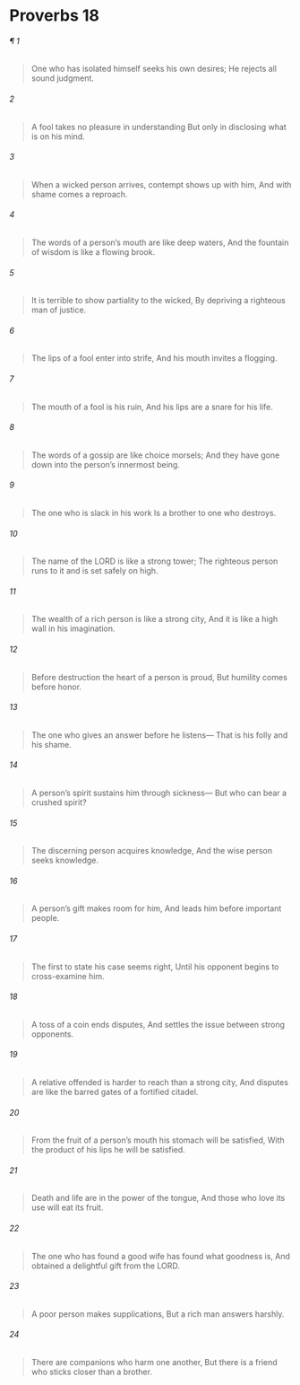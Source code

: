 # Proverbs 18
###### ¶ 1
> One who has isolated himself seeks his own desires;
> He rejects all sound judgment.
###### 2
> A fool takes no pleasure in understanding
> But only in disclosing what is on his mind.
###### 3
> When a wicked person arrives, contempt shows up with him,
> And with shame comes a reproach.
###### 4
> The words of a person’s mouth are like deep waters,
> And the fountain of wisdom is like a flowing brook.
###### 5
> It is terrible to show partiality to the wicked,
> By depriving a righteous man of justice.
###### 6
> The lips of a fool enter into strife,
> And his mouth invites a flogging.
###### 7
> The mouth of a fool is his ruin,
> And his lips are a snare for his life.
###### 8
> The words of a gossip are like choice morsels;
> And they have gone down into the person’s innermost being.
###### 9
> The one who is slack in his work
> Is a brother to one who destroys.
###### 10
> The name of the LORD is like a strong tower;
> The righteous person runs to it and is set safely on high.
###### 11
> The wealth of a rich person is like a strong city,
> And it is like a high wall in his imagination.
###### 12
> Before destruction the heart of a person is proud,
> But humility comes before honor.
###### 13
> The one who gives an answer before he listens—
> That is his folly and his shame.
###### 14
> A person’s spirit sustains him through sickness—
> But who can bear a crushed spirit?
###### 15
> The discerning person acquires knowledge,
> And the wise person seeks knowledge.
###### 16
> A person’s gift makes room for him,
> And leads him before important people.
###### 17
> The first to state his case seems right,
> Until his opponent begins to cross-examine him.
###### 18
> A toss of a coin ends disputes,
> And settles the issue between strong opponents.
###### 19
> A relative offended is harder to reach than a strong city,
> And disputes are like the barred gates of a fortified citadel.
###### 20
> From the fruit of a person’s mouth his stomach will be satisfied,
> With the product of his lips he will be satisfied.
###### 21
> Death and life are in the power of the tongue,
> And those who love its use will eat its fruit.
###### 22
> The one who has found a good wife has found what goodness is,
> And obtained a delightful gift from the LORD.
###### 23
> A poor person makes supplications,
> But a rich man answers harshly.
###### 24
> There are companions who harm one another,
> But there is a friend who sticks closer than a brother.
